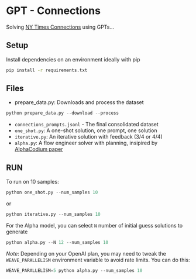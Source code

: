 # GPT - Connections

Solving [NY Times Connections](https://www.nytimes.com/games/connections) using GPTs...

## Setup
Install dependencies on an environment ideally with pip

```bash
pip install -r requirements.txt
```

## Files

- prepare_data.py: Downloads and process the dataset

```python
python prepare_data.py --download --process
```

- `connections_prompts.jsonl` - The final consolidated dataset
- `one_shot.py`: A one-shot solution, one prompt, one solution
- `iterative.py`: An iterative solution with feedback (3/4 or 4/4)
- `alpha.py`: A flow engineer solver with planning, insipired by [AlphaCodium paper](https://arxiv.org/pdf/2401.08500)

## RUN
To run on 10 samples:

```python
python one_shot.py --num_samples 10
```

or 

```python
python iterative.py --num_samples 10
```

For the Alpha model, you can select `N` number of initial guess solutions to generate

```python
python alpha.py --N 12 --num_samples 10
```

*Note*: Depending on your OpenAI plan, you may need to tweak the `WEAVE_PARALLELISM` environment variable to avoid rate limits. 
You can do this:

```python
WEAVE_PARALLELISM=5 python alpha.py --num_samples 10
```

